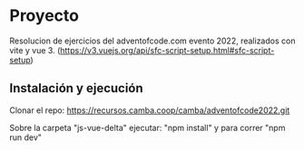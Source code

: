 # Proyecto

Resolucion de ejercicios del adventofcode.com evento 2022, realizados con vite y vue 3. (https://v3.vuejs.org/api/sfc-script-setup.html#sfc-script-setup) 

## Instalación y ejecución

Clonar el repo: https://recursos.camba.coop/camba/adventofcode2022.git

Sobre la carpeta "js-vue-delta" ejecutar: "npm install" y para correr "npm run dev"

